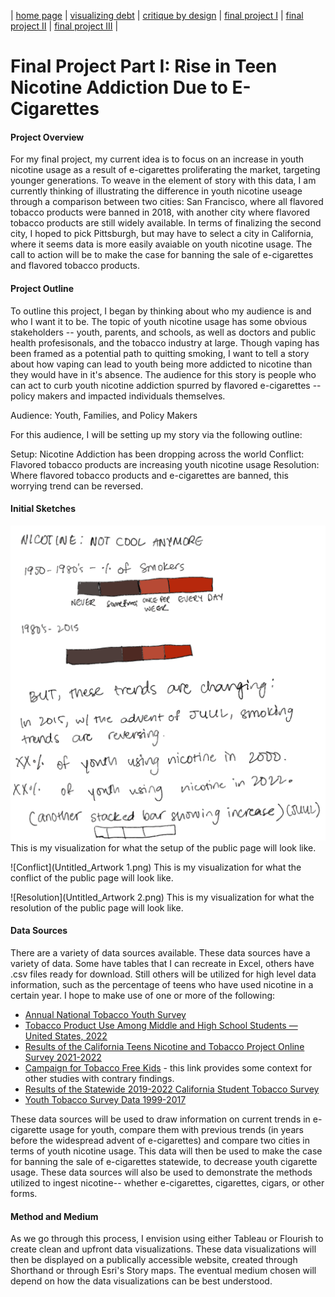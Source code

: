 | [home page](https://cmustudent.github.io/tswd-portfolio-templates/) | [visualizing debt](visualizing-government-debt) | [critique by design](critique-by-design) | [final project I](final-project-part-one) | [final project II](final-project-part-two) | [final project III](final-project-part-three) |

# Final Project Part I: Rise in Teen Nicotine Addiction Due to E-Cigarettes 

#### Project Overview
For my final project, my current idea is to focus on an increase in youth nicotine usage as a result of e-cigarettes proliferating the market, targeting younger generations. To weave in the element of story with this data, I am currently thinking of illustrating the difference in youth nicotine useage through a comparison between two cities: San Francisco, where all flavored tobacco products were banned in 2018, with another city where flavored tobacco products are still widely available. In terms of finalizing the second city, I hoped to pick Pittsburgh, but may have to select a city in California, where it seems data is more easily avaiable on youth nicotine usage. The call to action will be to make the case for banning the sale of e-cigarettes and flavored tobacco products. 


#### Project Outline 
To outline this project, I began by thinking about who my audience is and who I want it to be. The topic of youth nicotine usage has some obvious stakeholders -- youth, parents, and schools, as well as doctors and public health profesisonals, and the tobacco industry at large. Though vaping has been framed as a potential path to quitting smoking, I want to tell a story about how vaping can lead to youth being more addicted to nicotine than they would have in it's absence. The audience for this story is people who can act to curb youth nicotine addiction spurred by flavored e-cigarettes -- policy makers and impacted individuals themselves.

Audience: Youth, Families, and Policy Makers

For this audience, I will be setting up my story via the following outline: 

Setup: Nicotine Addiction has been dropping across the world
Conflict: Flavored tobacco products are increasing youth nicotine usage
Resolution: Where flavored tobacco products and e-cigarettes are banned, this worrying trend can be reversed. 

#### Initial Sketches 

![Setup](Untitled_Artwork.png)
This is my visualization for what the setup of the public page will look like. 

![Conflict](Untitled_Artwork 1.png)
This is my visualization for what the conflict of the public page will look like. 


![Resolution](Untitled_Artwork 2.png)
This is my visualization for what the resolution of the public page will look like. 

#### Data Sources
There are a variety of data sources available. These data sources have a variety of data. Some have tables that I can recreate in Excel, others have .csv files ready for download. Still others will be utilized for high level data information, such as the percentage of teens who have used nicotine in a certain year. I hope to make use of one or more of the following:
- [Annual National Tobacco Youth Survey](https://www.fda.gov/tobacco-products/youth-and-tobacco/results-annual-national-youth-tobacco-survey)
- [Tobacco Product Use Among Middle and High School Students — United States, 2022 ]([https://www.cdc.gov/mmwr/volumes/71/wr/mm7145a1.htm?s_cid=mm7145a1_w)
- [Results of the California Teens Nicotine and Tobacco Project Online Survey 2021-2022](https://www.cdph.ca.gov/Programs/CCDPHP/DCDIC/CTCB/CDPH%20Document%20Library/ResearchandEvaluation/FactsandFigures/TNTOnlineSurveyWave-1-Report-2022_06_16%20-ADA.pdf)
- [Campaign for Tobacco Free Kids](https://www.tobaccofreekids.org/assets/factsheets/0416.pdf) - this link provides some context for other studies with contrary findings. 
- [Results of the Statewide 2019-2022 California Student Tobacco Survey](https://www.cdph.ca.gov/Programs/CCDPHP/DCDIC/CTCB/CDPH%20Document%20Library/ResearchandEvaluation/FactsandFigures/2019-20CSTSBiennialReport_7-27-2021.pdf)
- [Youth Tobacco Survey Data 1999-2017](https://catalog.data.gov/dataset/youth-tobacco-survey-yts-data)

These data sources will be used to draw information on current trends in e-cigarette usage for youth, compare them with previous trends (in years before the widespread advent of e-cigarettes) and compare two cities in terms of youth nicotine usage. This data will then be used to make the case for banning the sale of e-cigarettes statewide, to decrease youth cigarette usage. These data sources will also be used to demonstrate the methods utilized to ingest nicotine-- whether e-cigarettes, cigarettes, cigars, or other forms. 

#### Method and Medium 
As we go through this process, I envision using either Tableau or Flourish to create clean and upfront data visualizations. These data visualizations will then be displayed on a publically accessible website, created through Shorthand or through Esri's Story maps. The eventual medium chosen will depend on how the data visualizations can be best understood. 

